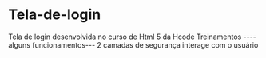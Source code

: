 # Tela-de-login
Tela de login desenvolvida no curso de Html 5 da Hcode Treinamentos                                                                        ----alguns funcionamentos---       2 camadas de segurança     interage com o usuário

